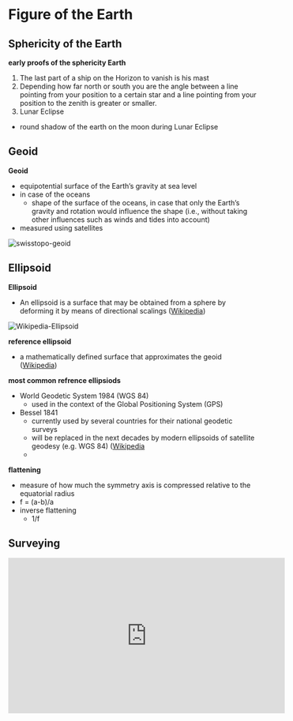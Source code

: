 # Figure of the Earth

## Sphericity of the Earth

**early proofs of the sphericity Earth**
1. The last part of a ship on the Horizon to vanish is his mast
2. Depending how far north or south you are the angle between a line pointing from your position to a certain star and a line pointing from your position to the zenith is greater or smaller.
3. Lunar Eclipse
  - round shadow of the earth on the moon during Lunar Eclipse


## Geoid

**Geoid**
- equipotential surface of the Earth’s gravity at sea level
- in case of the oceans
  - shape of the surface of the oceans, in case that only the Earth’s gravity and rotation would influence the shape (i.e., without taking other influences such as winds and tides into account)
- measured using satellites

![swisstopo-geoid](https://www.swisstopo.admin.ch/content/swisstopo-internet/de/topics/survey/geoid/_jcr_content/contentPar/textimage_1757944110/image.transform.1464592536373/image_1200_800/image.STP_Geoid_Ellipsoid.png)


## Ellipsoid

**Ellipsoid**
- An ellipsoid is a surface that may be obtained from a sphere by deforming it by means of directional scalings ([Wikipedia](https://en.wikipedia.org/wiki/Ellipsoid))

![Wikipedia-Ellipsoid](https://upload.wikimedia.org/wikipedia/commons/3/33/Ellipsoide.svg)

**reference ellipsoid**
- a mathematically defined surface that approximates the geoid ([Wikipedia](https://en.wikipedia.org/wiki/Reference_ellipsoid))

**most common refrence ellipsiods**
- World Geodetic System 1984 (WGS 84)
  -  used in the context of the Global Positioning System (GPS)
- Bessel 1841
  - currently used by several countries for their national geodetic surveys
  - will be replaced in the next decades by modern ellipsoids of satellite geodesy (e.g. WGS 84) ([Wikipedia](https://en.wikipedia.org/wiki/Bessel_ellipsoid)
  - 


**flattening**
- measure of how much the symmetry axis is compressed relative to the equatorial radius
- f = (a-b)/a
- inverse flattening 
  - 1/f


## Surveying

<iframe width="560" height="315" src="https://www.youtube.com/embed/qu-o75pe5GY" frameborder="0" allowfullscreen></iframe>
